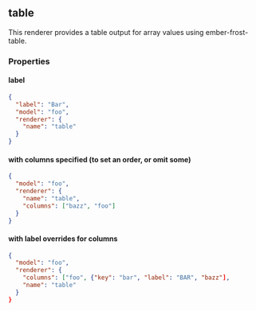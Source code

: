 ## table

This renderer provides a table output for array values using ember-frost-table.

### Properties

#### label

```json
{
  "label": "Bar",
  "model": "foo",
  "renderer": {
    "name": "table"
  }
}
```

#### with columns specified (to set an order, or omit some)

```json
{
  "model": "foo",
  "renderer": {
    "name": "table",
    "columns": ["bazz", "foo"]
  }
}
```

#### with label overrides for columns

```json
{
  "model": "foo",
  "renderer": {
    "columns": ["foo", {"key": "bar", "label": "BAR", "bazz"],
    "name": "table"
  }
}
```
